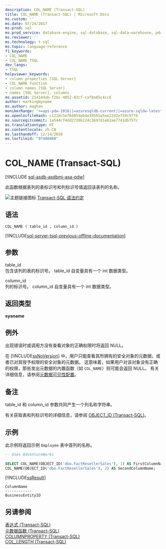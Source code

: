 ```yaml
---
description: COL_NAME (Transact-SQL)
title: COL_NAME (Transact-SQL) | Microsoft Docs
ms.custom: ''
ms.date: 07/24/2017
ms.prod: sql
ms.prod_service: database-engine, sql-database, sql-data-warehouse, pdw
ms.reviewer: ''
ms.technology: t-sql
ms.topic: language-reference
f1_keywords:
- COL_NAME
- COL_NAME_TSQL
dev_langs:
- TSQL
helpviewer_keywords:
- column properties [SQL Server]
- COL_NAME function
- column names [SQL Server]
- names [SQL Server], columns
ms.assetid: 214144ab-f2bc-4052-83cf-caf0a85c4cc6
author: markingmyname
ms.author: maghan
monikerRange: '>=aps-pdw-2016||=azuresqldb-current||=azure-sqldw-latest||>=sql-server-2016||>=sql-server-linux-2017||=azuresqldb-mi-current'
ms.openlocfilehash: c122dc5ef04854eb4e395b5a5ee22d2ef59c97f6
ms.sourcegitcommit: 1a544cf4dd2720b124c3697d1e62ae7741db757c
ms.translationtype: HT
ms.contentlocale: zh-CN
ms.lasthandoff: 12/14/2020
ms.locfileid: "97480468"
---
```

# <a name="col_name-transact-sql"></a>COL_NAME (Transact-SQL)
[!INCLUDE [sql-asdb-asdbmi-asa-pdw](../../includes/applies-to-version/sql-asdb-asdbmi-asa-pdw.md)]

此函数根据表列的表标识号和列标识号值返回该表列的名称。
  
![主题链接图标](../../database-engine/configure-windows/media/topic-link.gif "“主题链接”图标") [Transact-SQL 语法约定](../../t-sql/language-elements/transact-sql-syntax-conventions-transact-sql.md)
  
## <a name="syntax"></a>语法  
  
```syntaxsql
COL_NAME ( table_id , column_id )  
```  
  
[!INCLUDE[sql-server-tsql-previous-offline-documentation](../../includes/sql-server-tsql-previous-offline-documentation.md)]

## <a name="arguments"></a>参数
table_id  
包含该列的表的标识号。 table_id 自变量具有一个 int 数据类型。
  
column_id  
列的标识号。 column_id 自变量具有一个 int 数据类型。
  
## <a name="return-types"></a>返回类型
**sysname**
  
## <a name="exceptions"></a>例外  
出现错误时或调用方没有查看对象的正确权限时将返回 NULL。
  
在 [!INCLUDE[ssNoVersion](../../includes/ssnoversion-md.md)] 中，用户只能查看其所拥有的安全对象的元数据，或者已对其授予权限的安全对象的元数据。 这意味着，如果用户对该对象没有正确的权限，那些发出元数据的内置函数（如 `COL_NAME`）则可能会返回 NULL。 有关详细信息，请参阅[元数据可见性配置](../../relational-databases/security/metadata-visibility-configuration.md)。
  
## <a name="remarks"></a>备注  
table_id 和 column_id 参数共同产生一个列名称字符串。
  
有关获取表和列标识号的详细信息，请参阅 [OBJECT_ID &#40;Transact-SQL&#41;](../../t-sql/functions/object-id-transact-sql.md)。
  
## <a name="examples"></a>示例  
此示例将返回示例 `Employee` 表中首列的名称。
  
```sql
-- Uses AdventureWorks  
  
SELECT COL_NAME(OBJECT_ID('dbo.FactResellerSales'), 1) AS FirstColumnName,  
COL_NAME(OBJECT_ID('dbo.FactResellerSales'), 2) AS SecondColumnName;  
```  
  
[!INCLUDE[ssResult](../../includes/ssresult-md.md)]
  
```
ColumnName          
------------   
BusinessEntityID  
```  
  
## <a name="see-also"></a>另请参阅
[表达式 (Transact-SQL)](../../t-sql/language-elements/expressions-transact-sql.md)  
[元数据函数 (Transact-SQL)](../../t-sql/functions/metadata-functions-transact-sql.md)  
[COLUMNPROPERTY (Transact-SQL)](../../t-sql/functions/columnproperty-transact-sql.md)  
[COL_LENGTH (Transact-SQL)](../../t-sql/functions/col-length-transact-sql.md)
  
  

